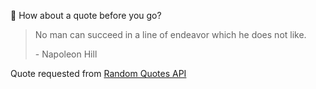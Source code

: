 📣 How about a quote before you go?

> No man can succeed in a line of endeavor which he does not like.
>
> <p>- Napoleon Hill</p>

Quote requested from [Random Quotes API](https://github.com/lukePeavey/quotable)
